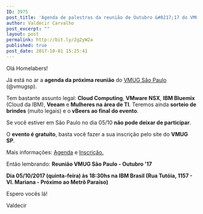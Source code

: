 ```yaml
---
ID: 3975
post_title: 'Agenda de palestras da reunião de Outubro &#8217;17 do VMUG SP'
author: Valdecir Carvalho
post_excerpt: ""
layout: post
permalink: http://bit.ly/2g2yW2a
published: true
post_date: 2017-10-01 15:25:41
---
```

Olá Homelabers!

Já está no ar a <strong>agenda da próxima reunião</strong> do <a style="background-color: #ffffff;" href="http://vmugsp.com.br" target="_blank" rel="noopener">VMUG São Paulo</a> (@vmugsp).

Tem bastante assunto legal: <strong>Cloud Computing</strong>, <strong>VMware NSX</strong>, <strong>IBM Bluemix</strong> (Cloud da IBM), <strong>Veeam</strong> e <strong>Mulheres na área de TI</strong>. Teremos ainda <strong>sorteio de brindes</strong> (muito legais) e o<strong> vBeers ao final do evento</strong>.

Se você estiver em São Paulo no dia 05/10 <strong>não pode deixar de participar</strong>.

O <strong>evento é gratuito</strong>, basta você fazer a sua inscrição pelo site do <strong>VMUG SP</strong>.

Mais informações: <a href="http://vmugsp.com.br/2017/10/01/agenda-reuniao-vmug-sp-outubro-17/" target="_blank" rel="noopener">Agenda</a> e <a href="http://vmugsp.com.br/formulario-inscricao-reuniao-vmug-sao-paulo/" target="_blank" rel="noopener">Inscrição.</a>

Então lembrando: <strong>Reunião VMUG São Paulo - Outubro '17</strong>

<strong>Dia 05/10/2017 (quinta-feira) às 18:30hs na IBM Brasil (Rua Tutóia, 1157 - Vl. Mariana - Próximo ao Metrô Paraíso)</strong>

Espero vocês lá!

Valdecir
